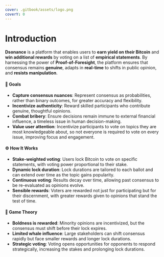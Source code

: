 ```yaml
---
cover: .gitbook/assets/logo.png
coverY: 0
---
```


# Introduction

**Dsonance** is a platform that enables users to **earn yield on their Bitcoin** and **win additional rewards** by voting on a list of **empirical statements**. By harnessing the power of **Proof-of-Foresight**, the platform ensures that consensus remains **genuine**, adapts in **real-time** to shifts in public opinion, and **resists manipulation**.

#### 🎯 **Goals**

* **Capture consensus nuances**: Represent consensus as probabilities, rather than binary outcomes, for greater accuracy and flexibility.
* **Incentivize authenticity**: Reward skilled participants who contribute genuine, thoughtful opinions.
* **Combat bribery**: Ensure decisions remain immune to external financial influence, a timeless issue in human decision-making.
* **Value user attention**: Incentivize participants to vote on topics they are most knowledgeable about, so not everyone is required to vote on every issue, improving focus and engagement.

#### ⚙️ **How It Works**

* **Stake-weighted voting**: Users lock Bitcoin to vote on specific statements, with voting power proportional to their stake.
* **Dynamic lock duration**: Lock durations are tailored to each ballot and can extend over time as the topic gains popularity.
* **Continuous voting**: Results decay over time, allowing past consensus to be re-evaluated as opinions evolve.
* **Sensible rewards**: Voters are rewarded not just for participating but for their discernment, with greater rewards given to opinions that stand the test of time.

#### 🎲 **Game Theory**

* **Boldness is rewarded**: Minority opinions are incentivized, but the consensus must shift before their lock expires.
* **Limited whale influence**: Large stakeholders can shift consensus rapidly but face smaller rewards and longer lock durations.
* **Strategic voting**: Voting opens opportunities for opponents to respond strategically, increasing the stakes and prolonging lock durations.
